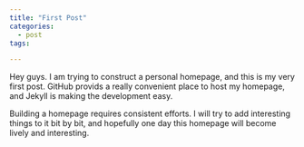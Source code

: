 ```yaml
---
title: "First Post"
categories:
  - post
tags:

---
```


Hey guys. I am trying to construct a personal homepage, and this is my very first post. GitHub provids a really convenient place to host my homepage, and Jekyll is making the development easy. 

Building a homepage requires consistent efforts. I will try to add interesting things to it bit by bit, and hopefully one day this homepage will become lively and interesting.

